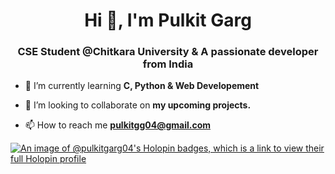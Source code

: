 <h1 align="center">Hi 👋, I'm Pulkit Garg</h1>
<h3 align="center">CSE Student @Chitkara University & A passionate developer from India</h3>

- 🌱 I’m currently learning **C, Python & Web Developement**

- 👯 I’m looking to collaborate on **my upcoming projects.**

- 📫 How to reach me **pulkitgg04@gmail.com**

[![An image of @pulkitgarg04's Holopin badges, which is a link to view their full Holopin profile](https://holopin.me/pulkitgarg04)](https://holopin.io/@pulkitgarg04)
